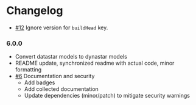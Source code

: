 # Changelog

- [#12] Ignore version for `buildHead` key.
 
### 6.0.0
- Convert datastar models to dynastar models
- README update, synchronized readme with actual code, minor formatting
- [#6] Documentation and security
  - Add badges
  - Add collected documentation
  - Update dependencies (minor/patch) to mitigate security warnings

[#6]: https://github.com/warehouseai/warehouse-models/pull/6
[#12]: https://github.com/warehouseai/warehouse-models/pull/12
